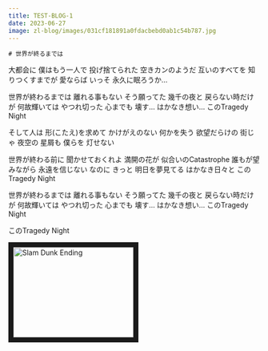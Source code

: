 ```yaml
---
title: TEST-BLOG-1
date: 2023-06-27
image: zl-blog/images/031cf181891a0fdacbebd0ab1c54b787.jpg
---
```

    # 世界が終るまでは
大都会に 僕はもう一人で
投げ捨てられた 空きカンのようだ
互いのすべてを 知りつくすまでが
愛ならば いっそ 永久に眠ろうか…

世界が終わるまでは 離れる事もない
そう願ってた 幾千の夜と
戻らない時だけが 何故輝いては
やつれ切った 心までも 壊す…
はかなき想い… このTragedy Night

そして人は 形(こたえ)を求めて
かけがえのない 何かを失う
欲望だらけの 街じゃ 夜空の
星屑も 僕らを 灯せない

世界が終わる前に 聞かせておくれよ
満開の花が 似合いのCatastrophe
誰もが望みながら 永遠を信じない
なのに きっと 明日を夢見てる
はかなき日々と このTragedy Night

世界が終わるまでは 離れる事もない
そう願ってた 幾千の夜と
戻らない時だけが 何故輝いては
やつれ切った 心までも 壊す…
はかなき想い… このTragedy Night

このTragedy Night

<a href="https://www.youtube.com/watch?v=0SAyyoVOvMo" target="_blank"><img src="https://www.youtube.com/watch?v=0SAyyoVOvMo.jpg"
alt="Slam Dunk Ending" width="240" height="180" border="10" /></a>
